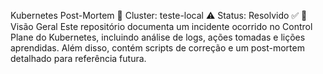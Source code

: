 Kubernetes Post-Mortem
📍 Cluster: teste-local
⚠️ Status: Resolvido ✅
📌 Visão Geral
Este repositório documenta um incidente ocorrido no Control Plane do Kubernetes, incluindo análise de logs, ações tomadas e lições aprendidas. Além disso, contém scripts de correção e um post-mortem detalhado para referência futura.
